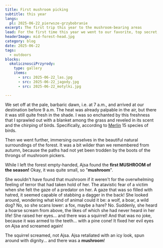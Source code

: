 ```yaml
---
title: First mushroom picking
subtitle: this year
langs:
  pl: 2025-06-22_pierwsze-grzybobranie
excerpt: The first trip this year to the mushroom-bearing areas
lead: For the first time this year we went to our favorite, top secret, mushroom-bearing areas.
headerImage: mid-forest-head.jpg
category: blog
date: 2025-06-22
tags:
  - outdoors
blocks:
  okolicznosciPrzyrody:
    type: gallery
    items:
      - src: 2025-06-22_las.jpg
      - src: 2025-06-22_jagody.jpg
      - src: 2025-06-22_motylki.jpg

---
```

We set off at the pale, barbaric dawn, i.e. at 7 a.m., and arrived at our destination before 9 a.m. The heat was already palpable in the air, but there it was still quite fresh in the shade. I was so enchanted by this freshness that I sprawled out with a blanket among the grass and reveled in its scent and the chirping of birds. Specifically, according to [Merlin](https://merlin.allaboutbirds.org/) 15 species of birds.

Then we went further, immersing ourselves in the beautiful natural surroundings of the forest. It was a bit wilder than we remembered from autumn, because the paths had not yet been trodden by the boots of the throngs of mushroom pickers.

<block id="okolicznosciPrzyrody" />

While I left the forest empty-handed, Ajsa found the **first MUSHROOM of the season!** Okay, it was quite small, so "**mushroom**".

<block id="grzybek" type="media" template="lightbox-image" src="2025-06-22_grzybek.jpg" title="Unfortunately, we didn't have a banana on hand, so for scale - a cup" />

She wouldn't have found that mushroom if it weren't for the overwhelming feeling of terror that had taken hold of her. The atavistic fear of a victim when she felt the gaze of a predator on her. A gaze that was so filled with hatred, it seemed capable of stabbing a dagger in the back! She looked around, wondering what kind of animal could it be: a wolf, a boar, a wild dog? No, so she scans lower: a fox, maybe a hare? No. Suddenly, she heard a hoarse scream from above, the likes of which she had never heard in her life! She raised her eyes... and there was a squirrel! And that was no joke, because it was armed to the teeth... with a pine cone! It fixed her evil eyes on Ajsa and screamed again!

The squirrel screamed, not Ajsa. Ajsa retaliated with an icy look, spun around with dignity... and there was a **mushroom**!
